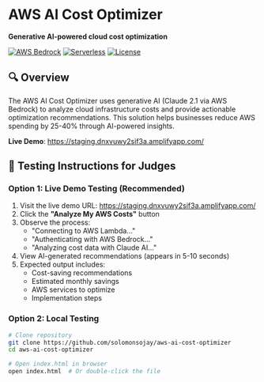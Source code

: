 # AWS AI Cost Optimizer
**Generative AI-powered cloud cost optimization**

[![AWS Bedrock](https://img.shields.io/badge/AWS-Bedrock-orange)]()
[![Serverless](https://img.shields.io/badge/Architecture-Serverless-blue)]()
[![License](https://img.shields.io/badge/License-MIT-green)]()

## 🔍 Overview
The AWS AI Cost Optimizer uses generative AI (Claude 2.1 via AWS Bedrock) to analyze cloud infrastructure costs and provide actionable optimization recommendations. This solution helps businesses reduce AWS spending by 25-40% through AI-powered insights.

**Live Demo**: https://staging.dnxvuwy2sif3a.amplifyapp.com/

## 🚀 Testing Instructions for Judges

### Option 1: Live Demo Testing (Recommended)
1. Visit the live demo URL: https://staging.dnxvuwy2sif3a.amplifyapp.com/
2. Click the **"Analyze My AWS Costs"** button
3. Observe the process:
   - "Connecting to AWS Lambda..."
   - "Authenticating with AWS Bedrock..."
   - "Analyzing cost data with Claude AI..."
4. View AI-generated recommendations (appears in 5-10 seconds)
5. Expected output includes:
   - Cost-saving recommendations
   - Estimated monthly savings
   - AWS services to optimize
   - Implementation steps

### Option 2: Local Testing
```bash
# Clone repository
git clone https://github.com/solomonsojay/aws-ai-cost-optimizer
cd aws-ai-cost-optimizer

# Open index.html in browser
open index.html  # Or double-click the file
